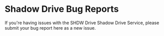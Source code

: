# Shadow Drive Bug Reports
If you're having issues with the SHDW Drive Shadow Drive Service, please submit your bug report here as a new issue.

